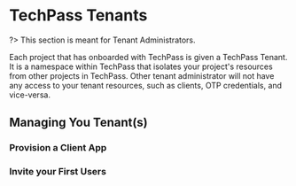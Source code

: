 # TechPass Tenants
?> This section is meant for Tenant Administrators.

Each project that has onboarded with TechPass is given a TechPass Tenant. It is a namespace within TechPass that isolates your project's resources from other projects in TechPass. Other tenant administrator will not have any access to your tenant resources, such as clients, OTP credentials, and vice-versa.

## Managing You Tenant(s)

### Provision a Client App

### Invite your First Users
